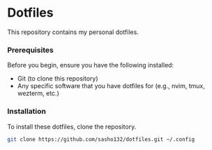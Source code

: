 # Dotfiles

This repository contains my personal dotfiles.

### Prerequisites

Before you begin, ensure you have the following installed:
- Git (to clone this repository)
- Any specific software that you have dotfiles for (e.g., nvim, tmux, wezterm, etc.)

### Installation

To install these dotfiles, clone the repository.

```bash
git clone https://github.com/sasho132/dotfiles.git ~/.config
```
